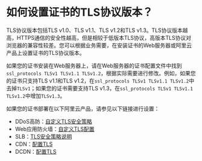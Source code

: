 # 如何设置证书的TLS协议版本？

TLS协议版本包括TLS v1.0、TLS v1.1、TLS v1.2和TLS v1.3。TLS协议版本越高，HTTPS通信的安全性越高，但是相较于低版本TLS协议，高版本TLS协议对浏览器的兼容性较差。您可以根据业务需要，在安装证书的Web服务器或阿里云产品上设置证书的TLS协议版本。

如果您的证书安装在Web服务器上，请在Web服务器的证书配置文件中找到`ssl_protocols TLSv1 TLSv1.1 TLSv1.2`，根据实际需要进行修改。例如，如果您的证书只支持TLS v1.1和TLS v1.2，在`ssl_protocols TLSv1 TLSv1.1 TLSv1.2`中去掉`TLSv1`；如果您的证书需要支持TLS v1.3，在`ssl_protocols TLSv1 TLSv1.1 TLSv1.2`中增加`TLSv1.3`。

如果您的证书部署在以下阿里云产品，请参见以下链接进行设置：

-   DDoS高防：[自定义TLS安全策略](/intl.zh-CN/DDoS高防（新BGP&国际）用户指南/接入DDoS高防/网站配置/自定义TLS安全策略.md)
-   Web应用防火墙：[自定义TLS配置](/intl.zh-CN/接入WAF/自定义TLS配置.md)
-   SLB：[TLS安全策略说明](/intl.zh-CN/传统型负载均衡CLB/CLB用户指南/监听/TLS安全策略说明.md)
-   CDN：[配置TLS](/intl.zh-CN/域名管理/HTTPS配置/配置TLS.md)
-   DCDN：[配置TLS]()

